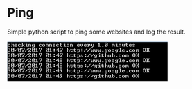 # Ping

Simple python script to ping some websites and log the result.

![Screenshot](example_image.png)
